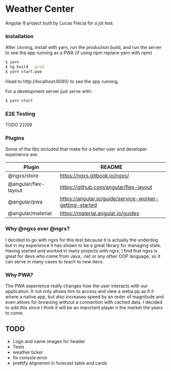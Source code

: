 # Weather Center

Angular 8 project built by Lucas Frecia for a jot test.

### Installation

After cloning, install with yarn, run the production build, and run the server to see tha app running as a PWA (if using npm replace yarn with npm)

```sh
$ yarn
$ ng build --prod
$ yarn start:pwa
```
Head to http://localhost:8080/ to see the app running.

For a development server just serve with:

```sh
$ yarn start
```

### E2E Testing

TODO 22/09

### Plugins

Some of the libs included that make for a better user and developer experience are: 

| Plugin | README |
| ------ | ------ |
| @ngxs/store | https://ngxs.gitbook.io/ngxs/ |
| @angular/flex-layout | https://github.com/angular/flex-layout |
| @angular/pwa | https://angular.io/guide/service-worker-getting-started |
| @angular/material | https://material.angular.io/guides |

### Why @ngxs over @ngrx?

I decided to go with ngxs for this test because it is actually the underdog but in my experience it has shown to be a great library for managing state. Having started and worked in many projects with ngrx, I find that ngxs is great for devs who come from Java, .net or any other OOP language, so it can serve in many cases to teach to new devs.

### Why PWA?

The PWA experience really changes how the user interacts with our application. It not only allows him to access and view a weba pp as if it where a native app, but also increases speed by an order of magnitude and even allows for browsing without a connection with cached data. I decided to add this since I think it will be an important player n the market the years to come.

## TODO

* Logo and name images for header
* Tests
* weather ticker
* fix console error
* prettify alignemnt in forecast table and cards
